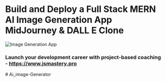 # Build and Deploy a Full Stack MERN AI Image Generation App  MidJourney & DALL E Clone
![Image Generation App](https://i.ibb.co/p0f27C2/Thumbnail-9.png)

### Launch your development career with project-based coaching - https://www.jsmastery.pro
#   A i _ i m a g e - G e n e r a t o r  
 